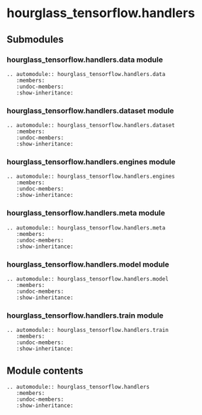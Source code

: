 # hourglass\_tensorflow.handlers

## Submodules

### hourglass\_tensorflow.handlers.data module

```{eval-rst}
.. automodule:: hourglass_tensorflow.handlers.data
   :members:
   :undoc-members:
   :show-inheritance:
```

### hourglass\_tensorflow.handlers.dataset module

```{eval-rst}
.. automodule:: hourglass_tensorflow.handlers.dataset
   :members:
   :undoc-members:
   :show-inheritance:
```

### hourglass\_tensorflow.handlers.engines module

```{eval-rst}
.. automodule:: hourglass_tensorflow.handlers.engines
   :members:
   :undoc-members:
   :show-inheritance:
```

### hourglass\_tensorflow.handlers.meta module

```{eval-rst}
.. automodule:: hourglass_tensorflow.handlers.meta
   :members:
   :undoc-members:
   :show-inheritance:
```

### hourglass\_tensorflow.handlers.model module

```{eval-rst}
.. automodule:: hourglass_tensorflow.handlers.model
   :members:
   :undoc-members:
   :show-inheritance:
```

### hourglass\_tensorflow.handlers.train module

```{eval-rst}
.. automodule:: hourglass_tensorflow.handlers.train
   :members:
   :undoc-members:
   :show-inheritance:
```

## Module contents

```{eval-rst}
.. automodule:: hourglass_tensorflow.handlers
   :members:
   :undoc-members:
   :show-inheritance:
```
